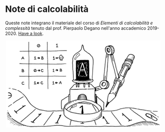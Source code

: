 # Note di calcolabilità

Queste note integrano il materiale del corso di *Elementi di calcolabilità e complessità* tenuto dal prof. Pierpaolo Degano nell'anno accademico 2019-2020. [Have a look](https://nbviewer.jupyter.org/github/MatteoGiorgi/computability_and_complexity/blob/master/src/ecc_notes.pdf).

<p align="center">
  <img width="500" src="assets/machine.png"/>
</p>
